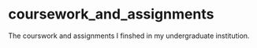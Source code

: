 # coursework_and_assignments

The courswork and assignments I finshed in my undergraduate institution. 
